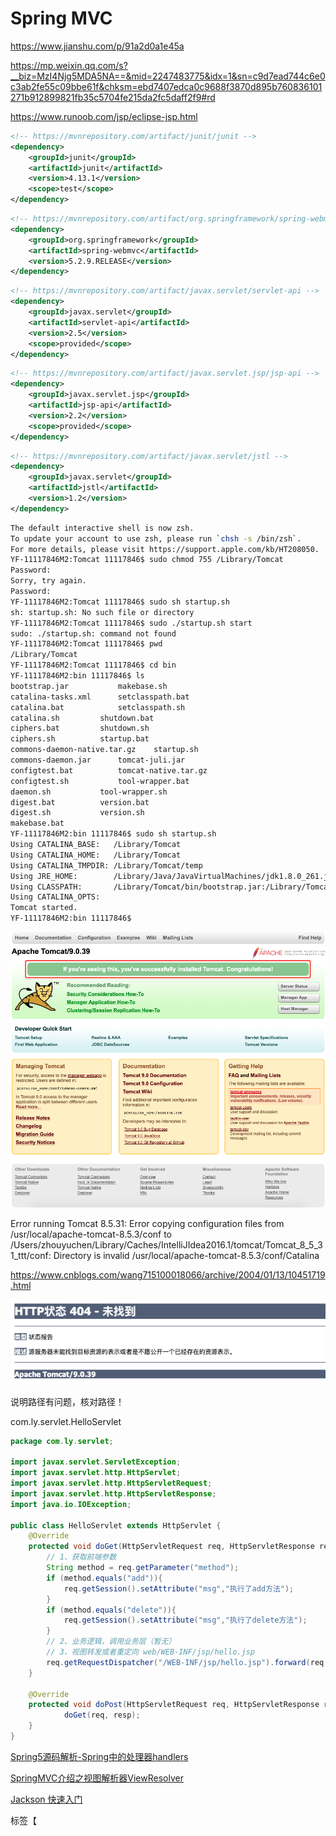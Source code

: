 

# Spring MVC

https://www.jianshu.com/p/91a2d0a1e45a

https://mp.weixin.qq.com/s?__biz=MzI4Njg5MDA5NA==&mid=2247483775&idx=1&sn=c9d7ead744c6e0c3ab2fe55c09bbe61f&chksm=ebd7407edca0c9688f3870d895b760836101271b912899821fb35c5704fe215da2fc5daff2f9#rd

https://www.runoob.com/jsp/eclipse-jsp.html



```xml
<!-- https://mvnrepository.com/artifact/junit/junit -->
<dependency>
    <groupId>junit</groupId>
    <artifactId>junit</artifactId>
    <version>4.13.1</version>
    <scope>test</scope>
</dependency>
```





```xml
<!-- https://mvnrepository.com/artifact/org.springframework/spring-webmvc -->
<dependency>
    <groupId>org.springframework</groupId>
    <artifactId>spring-webmvc</artifactId>
    <version>5.2.9.RELEASE</version>
</dependency>
```



```xml
<!-- https://mvnrepository.com/artifact/javax.servlet/servlet-api -->
<dependency>
    <groupId>javax.servlet</groupId>
    <artifactId>servlet-api</artifactId>
    <version>2.5</version>
    <scope>provided</scope>
</dependency>
```



```xml
<!-- https://mvnrepository.com/artifact/javax.servlet.jsp/jsp-api -->
<dependency>
    <groupId>javax.servlet.jsp</groupId>
    <artifactId>jsp-api</artifactId>
    <version>2.2</version>
    <scope>provided</scope>
</dependency>
```



```xml
<!-- https://mvnrepository.com/artifact/javax.servlet/jstl -->
<dependency>
    <groupId>javax.servlet</groupId>
    <artifactId>jstl</artifactId>
    <version>1.2</version>
</dependency>
```





```bash
The default interactive shell is now zsh.
To update your account to use zsh, please run `chsh -s /bin/zsh`.
For more details, please visit https://support.apple.com/kb/HT208050.
YF-11117846M2:Tomcat 11117846$ sudo chmod 755 /Library/Tomcat
Password:
Sorry, try again.
Password:
YF-11117846M2:Tomcat 11117846$ sudo sh startup.sh
sh: startup.sh: No such file or directory
YF-11117846M2:Tomcat 11117846$ sudo ./startup.sh start
sudo: ./startup.sh: command not found
YF-11117846M2:Tomcat 11117846$ pwd
/Library/Tomcat
YF-11117846M2:Tomcat 11117846$ cd bin
YF-11117846M2:bin 11117846$ ls
bootstrap.jar			makebase.sh
catalina-tasks.xml		setclasspath.bat
catalina.bat			setclasspath.sh
catalina.sh			shutdown.bat
ciphers.bat			shutdown.sh
ciphers.sh			startup.bat
commons-daemon-native.tar.gz	startup.sh
commons-daemon.jar		tomcat-juli.jar
configtest.bat			tomcat-native.tar.gz
configtest.sh			tool-wrapper.bat
daemon.sh			tool-wrapper.sh
digest.bat			version.bat
digest.sh			version.sh
makebase.bat
YF-11117846M2:bin 11117846$ sudo sh startup.sh
Using CATALINA_BASE:   /Library/Tomcat
Using CATALINA_HOME:   /Library/Tomcat
Using CATALINA_TMPDIR: /Library/Tomcat/temp
Using JRE_HOME:        /Library/Java/JavaVirtualMachines/jdk1.8.0_261.jdk/Contents/Home
Using CLASSPATH:       /Library/Tomcat/bin/bootstrap.jar:/Library/Tomcat/bin/tomcat-juli.jar
Using CATALINA_OPTS:   
Tomcat started.
YF-11117846M2:bin 11117846$ 
```



![image-20201017155455057](SpringMVC.assets/image-20201017155455057.png)







Error running Tomcat 8.5.31: Error copying configuration files from /usr/local/apache-tomcat-8.5.3/conf to /Users/zhouyuchen/Library/Caches/IntelliJIdea2016.1/tomcat/Tomcat_8_5_31_ttt/conf: Directory is invalid /usr/local/apache-tomcat-8.5.3/conf/Catalina

https://www.cnblogs.com/wang715100018066/archive/2004/01/13/10451719.html







![image-20201018040414009](SpringMVC.assets/image-20201018040414009.png)

说明路径有问题，核对路径！





com.ly.servlet.HelloServlet

```java
package com.ly.servlet;

import javax.servlet.ServletException;
import javax.servlet.http.HttpServlet;
import javax.servlet.http.HttpServletRequest;
import javax.servlet.http.HttpServletResponse;
import java.io.IOException;

public class HelloServlet extends HttpServlet {
    @Override
    protected void doGet(HttpServletRequest req, HttpServletResponse resp) throws ServletException, IOException {
        // 1、获取前端参数
        String method = req.getParameter("method");
        if (method.equals("add")){
            req.getSession().setAttribute("msg","执行了add方法");
        }
        if (method.equals("delete")){
            req.getSession().setAttribute("msg","执行了delete方法");
        }
        // 2、业务逻辑，调用业务层（暂无）
        // 3、视图转发或者重定向 web/WEB-INF/jsp/hello.jsp
        req.getRequestDispatcher("/WEB-INF/jsp/hello.jsp").forward(req, resp);
    }

    @Override
    protected void doPost(HttpServletRequest req, HttpServletResponse resp) throws ServletException, IOException {
            doGet(req, resp);
    }
}
```



[Spring5源码解析-Spring中的处理器handlers](https://muyinchen.github.io/2017/08/05/Spring5%E6%BA%90%E7%A0%81%E8%A7%A3%E6%9E%90-Spring%E4%B8%AD%E7%9A%84%E5%A4%84%E7%90%86%E5%99%A8handlers/)



[SpringMVC介绍之视图解析器ViewResolver](https://developer.aliyun.com/article/459921)



[Jackson 快速入门](https://segmentfault.com/a/1190000023218408)





标签【<script type='text/javascript'>】是什么意思 ？

是说明这一段脚本语言是javascript。 告诉浏览器这一段要按照javascript来解释执行。